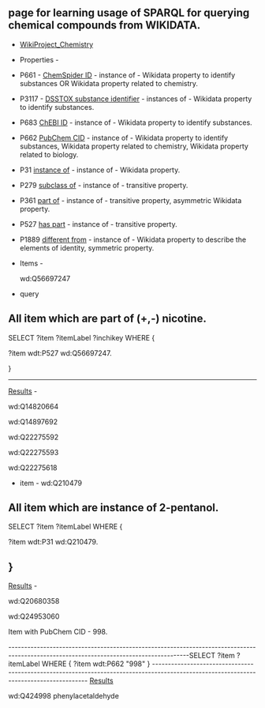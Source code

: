 ## page for learning usage of SPARQL for querying chemical compounds from WIKIDATA. 

- [WikiProject_Chemistry](https://www.wikidata.org/wiki/Wikidata:WikiProject_Chemistry/Guidelines)


- Properties - 
 - P661 - [ChemSpider ID](https://www.wikidata.org/wiki/Property:P661) - instance of - Wikidata property to identify substances OR Wikidata property related to chemistry.
 
 - P3117 - [DSSTOX substance identifier](https://www.wikidata.org/wiki/Property:P3117) - instances of - Wikidata property to identify substances.
 
 - P683 [ChEBI ID](https://www.wikidata.org/wiki/Property:P683) - instance of - Wikidata property to identify substances.
 
 - P662 [PubChem CID](https://www.wikidata.org/wiki/Property:P662) - instance of - Wikidata property to identify substances, Wikidata property related to chemistry, Wikidata property related to biology.
 
 - P31 [instance of](https://www.wikidata.org/wiki/Property:P31) - instance of - Wikidata property.
 
 - P279 [subclass of](https://www.wikidata.org/wiki/Property:P279) - instance of - transitive property.
 
 - P361 [part of](https://www.wikidata.org/wiki/Property:P361) - instance of - transitive property, asymmetric Wikidata property.
 
 - P527 [has part](https://www.wikidata.org/wiki/Property:P527) - instance of - transitive property.
 
 - P1889 [different from](https://www.wikidata.org/wiki/Property:P1889) - instance of - Wikidata property to describe the elements of identity, symmetric property.
 
 
- Items - 

  wd:Q56697247

- query

All item which are part of (+,-) nicotine. 
---------------------------------------------------------------------------------------------------------------------------------------
SELECT ?item ?itemLabel ?inchikey WHERE
{

  ?item wdt:P527 wd:Q56697247.
  
}

----------------------------------------------------------------------------------------------------------------------------------------
[Results](https://w.wiki/Eh7) - 

 wd:Q14820664


 wd:Q14897692


 wd:Q22275592


 wd:Q22275593


 wd:Q22275618
 
 - item - wd:Q210479
 
 All item which are instance of 2-pentanol.
---------------------------------------------------------------------------------------------------------------------------------------
 SELECT ?item ?itemLabel WHERE
{

  ?item wdt:P31 wd:Q210479.
  
}
----------------------------------------------------------------------------------------------------------------------------------------
[Results](https://w.wiki/EhB) - 

 wd:Q20680358

 wd:Q24953060
 
 
 
 Item with PubChem CID - 998.
 
---------------------------------------------------------------------------------------------------------------------------------------SELECT ?item ?itemLabel 
    WHERE 
    {
      ?item wdt:P662 "998" }
 ---------------------------------------------------------------------------------------------------------------------------------------   [Results](https://w.wiki/EhJ)
 
  wd:Q424998               phenylacetaldehyde
    
